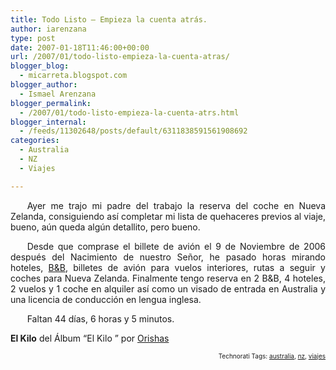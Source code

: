 ```yaml
---
title: Todo Listo – Empieza la cuenta atrás.
author: iarenzana
type: post
date: 2007-01-18T11:46:00+00:00
url: /2007/01/todo-listo-empieza-la-cuenta-atras/
blogger_blog:
  - micarreta.blogspot.com
blogger_author:
  - Ismael Arenzana
blogger_permalink:
  - /2007/01/todo-listo-empieza-la-cuenta-atrs.html
blogger_internal:
  - /feeds/11302648/posts/default/6311838591561908692
categories:
  - Australia
  - NZ
  - Viajes

---
```

<p style="text-align:justify;text-indent:20pt;">
  Ayer me trajo mi padre del trabajo la reserva del coche en Nueva Zelanda, consiguiendo así completar mi lista de quehaceres previos al viaje, bueno, aún queda algún detallito, pero bueno.
</p>

<p style="text-align:justify;text-indent:20pt;">
  Desde que comprase el billete de avión el 9 de Noviembre de 2006 después del Nacimiento de nuestro Señor, he pasado horas mirando hoteles, <a href="http://es.wikipedia.org/wiki/Bed_and_breakfast">B&B</a>, billetes de avión para vuelos interiores, rutas a seguir y coches para Nueva Zelanda. Finalmente tengo reserva en 2 B&B, 4 hoteles, 2 vuelos y 1 coche en alquiler así como un visado de entrada en Australia y una licencia de conducción en lengua inglesa.
</p>

<p style="text-align:justify;text-indent:20pt;">
  Faltan 44 días, 6 horas y 5 minutos.
</p>

<p style="text-align:justify;text-indent:20pt;">
  <p>
    <strong>El Kilo</strong> del Álbum &#8220;El Kilo &#8221; por <a href="http://www.google.com/search?q=%22Orishas%22">Orishas</a>
  </p>
  
  <p>
    <!-- technorati tags start -->
  </p>
  
  <p style="text-align:right;font-size:10px;">
    Technorati Tags: <a href="http://www.technorati.com/tag/australia" rel="tag">australia</a>, <a href="http://www.technorati.com/tag/nz" rel="tag">nz</a>, <a href="http://www.technorati.com/tag/viajes" rel="tag">viajes</a>
  </p>
  
  <p>
    <!-- technorati tags end -->
  </p>